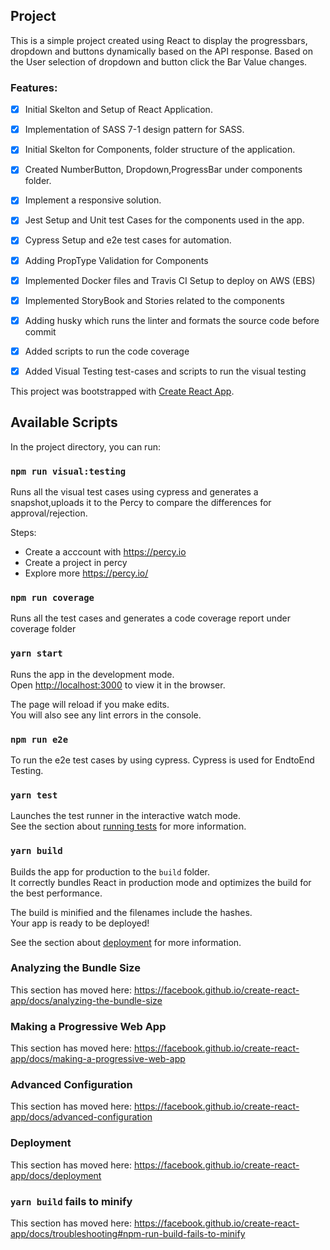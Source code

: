 ## Project

This is a simple project created using React to display the progressbars, dropdown and buttons dynamically based on the API response. 
Based on the User selection of dropdown and button click the Bar Value changes.

### Features:

- [x] Initial Skelton and Setup of React Application.
- [x] Implementation of SASS 7-1 design pattern for SASS.
- [x] Initial Skelton for Components, folder structure of the application.
- [x] Created NumberButton, Dropdown,ProgressBar under components folder.
- [x] Implement a responsive solution.
- [x] Jest Setup and Unit test Cases for the components used in the app.
- [x] Cypress Setup and e2e test cases for automation.
- [x] Adding PropType Validation for Components
- [x] Implemented Docker files  and Travis CI Setup to deploy on AWS (EBS)
- [x] Implemented StoryBook and Stories related to the components
- [x] Adding husky which runs the linter and formats the source code before commit 
- [x] Added scripts to run the code coverage
- [x] Added Visual Testing test-cases and scripts to run the visual testing



This project was bootstrapped with [Create React App](https://github.com/facebook/create-react-app).

## Available Scripts

In the project directory, you can run:

### `npm run visual:testing`
Runs all the visual test cases using cypress and generates a snapshot,uploads it to the Percy to compare the differences for approval/rejection.

Steps: 
 * Create a acccount with https://percy.io
 * Create a project in percy
 * Explore more https://percy.io/

### `npm run coverage`
Runs all the test cases and generates a code coverage report under coverage folder

### `yarn start`

Runs the app in the development mode.<br />
Open [http://localhost:3000](http://localhost:3000) to view it in the browser.

The page will reload if you make edits.<br />
You will also see any lint errors in the console.

### `npm run e2e`
To run the e2e test cases by using cypress. Cypress is used for EndtoEnd Testing.

### `yarn test`

Launches the test runner in the interactive watch mode.<br />
See the section about [running tests](https://facebook.github.io/create-react-app/docs/running-tests) for more information.

### `yarn build`

Builds the app for production to the `build` folder.<br />
It correctly bundles React in production mode and optimizes the build for the best performance.

The build is minified and the filenames include the hashes.<br />
Your app is ready to be deployed!

See the section about [deployment](https://facebook.github.io/create-react-app/docs/deployment) for more information.

### Analyzing the Bundle Size

This section has moved here: https://facebook.github.io/create-react-app/docs/analyzing-the-bundle-size

### Making a Progressive Web App

This section has moved here: https://facebook.github.io/create-react-app/docs/making-a-progressive-web-app

### Advanced Configuration

This section has moved here: https://facebook.github.io/create-react-app/docs/advanced-configuration

### Deployment

This section has moved here: https://facebook.github.io/create-react-app/docs/deployment

### `yarn build` fails to minify

This section has moved here: https://facebook.github.io/create-react-app/docs/troubleshooting#npm-run-build-fails-to-minify
